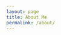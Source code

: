 ```yaml
---
layout: page
title: About Me
permalink: /about/
---
```


<script type="text/javascript" src="https://platform.linkedin.com/badges/js/profile.js" async defer></script>

<div class="LI-profile-badge"  data-version="v1" data-size="medium" data-locale="en_US" data-type="vertical" data-theme="light" data-vanity="briandavis1977"></div>
<div data-iframe-width="250" data-iframe-height="270" data-share-badge-id="031ee28d-1ab7-4d39-b2f8-7dee7554e72f" data-share-badge-host="https://www.youracclaim.com"></div><script type="text/javascript" async src="//cdn.youracclaim.com/assets/utilities/embed.js"></script>
